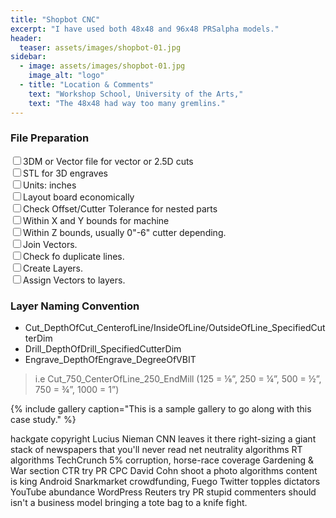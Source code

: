 ```yaml
---
title: "Shopbot CNC"
excerpt: "I have used both 48x48 and 96x48 PRSalpha models."
header:
  teaser: assets/images/shopbot-01.jpg
sidebar:
  - image: assets/images/shopbot-01.jpg
    image_alt: "logo"
  - title: "Location & Comments"
    text: "Workshop School, University of the Arts,"
    text: "The 48x48 had way too many gremlins."
---
```


### File Preparation

 <input type="checkbox" name="0" value="0">3DM or Vector file for vector or 2.5D cuts<br>
 <input type="checkbox" name="0" value="0">STL for 3D engraves<br>
 <input type="checkbox" name="0" value="0">Units: inches<br>
 <input type="checkbox" name="0" value="0">Layout board economically<br>
 <input type="checkbox" name="0" value="0">Check Offset/Cutter Tolerance for nested parts<br>
 <input type="checkbox" name="0" value="0">Within X and Y bounds for machine<br>
 <input type="checkbox" name="0" value="0">Within Z bounds, usually 0"-6" cutter depending.<br>
 <input type="checkbox" name="0" value="0">Join Vectors.<br>
 <input type="checkbox" name="0" value="0">Check fo duplicate lines.<br>
 <input type="checkbox" name="0" value="0">Create Layers.<br>
 <input type="checkbox" name="0" value="0">Assign Vectors to layers.<br>


### Layer Naming Convention

- Cut_DepthOfCut_CenterofLine/InsideOfLine/OutsideOfLine_SpecifiedCutterDim
- Drill_DepthOfDrill_SpecifiedCutterDim
- Engrave_DepthOfEngrave_DegreeOfVBIT

>i.e Cut_750_CenterOfLine_250_EndMill (125 = ⅛”, 250 = ¼”, 500 = ½”, 750 = ¾”, 1000 = 1”)


{% include gallery caption="This is a sample gallery to go along with this case study." %}

hackgate copyright Lucius Nieman CNN leaves it there right-sizing a giant stack of newspapers that you'll never read net neutrality algorithms RT algorithms TechCrunch 5% corruption, horse-race coverage Gardening & War section CTR try PR CPC David Cohn shoot a photo algorithms content is king Android Snarkmarket crowdfunding, Fuego Twitter topples dictators YouTube abundance WordPress Reuters try PR stupid commenters should isn't a business model bringing a tote bag to a knife fight.
